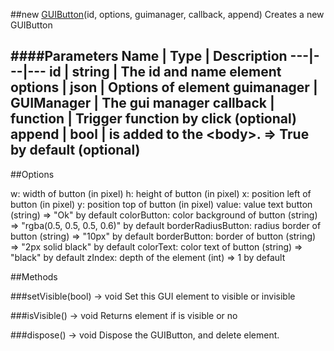 ##new [GUIButton](#)(id, options, guimanager, callback, append)
Creates a new GUIButton

####Parameters
Name | Type | Description
---|---|---
id | string | The id and name element
options | json | Options of element
guimanager | GUIManager | The gui manager
callback | function | Trigger function by click (optional)
append | bool | is added to the &lt;body&gt;. =&gt; True by default (optional)
---

##Options

w: width of button (in pixel)
h: height of button (in pixel)
x: position left of button (in pixel)
y: position top of button (in pixel)
value: value text button (string) =&gt; "Ok" by default
colorButton: color background of button (string) =&gt; "rgba(0.5, 0.5, 0.5, 0.6)" by default
borderRadiusButton: radius border of button (string)  =&gt; "10px" by default
borderButton: border of button (string)  =&gt; "2px solid black" by default
colorText: color text of button (string)  =&gt; "black" by default
zIndex: depth of the element (int) =&gt; 1 by default

##Methods

###setVisible(bool) → void
Set this GUI element to visible or invisible

###isVisible() → void
Returns element if is visible or no

###dispose() → void
Dispose the GUIButton, and delete element.
